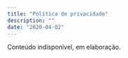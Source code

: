 ```yaml
---
title: "Política de privacidade"
description: ""
date: "2020-04-02"
---
```

Conteúdo indisponível, em elaboração.
